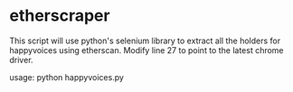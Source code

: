 # etherscraper

This script will use python's selenium library to extract all the holders for happyvoices using etherscan.
Modify line 27 to point to the latest chrome driver.

usage: python happyvoices.py
